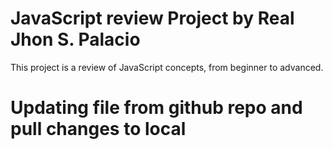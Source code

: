 # JavaScript review Project by Real Jhon S. Palacio
This project is a review of JavaScript concepts, from beginner to advanced.

# Updating file from github repo and pull changes to local